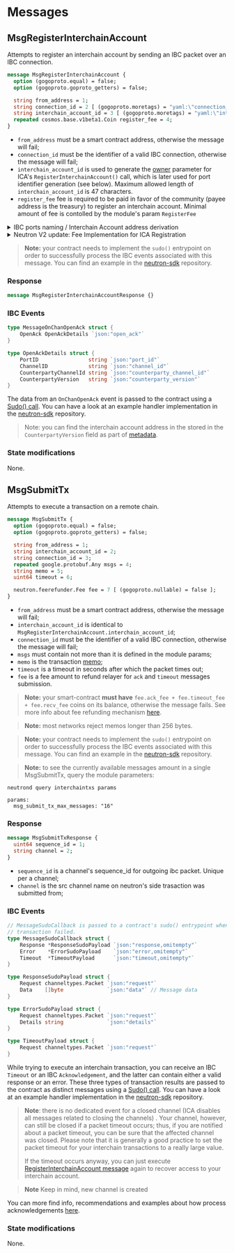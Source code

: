 # Messages

## MsgRegisterInterchainAccount

Attempts to register an interchain account by sending an IBC packet over an IBC connection.

```protobuf
message MsgRegisterInterchainAccount {
  option (gogoproto.equal) = false;
  option (gogoproto.goproto_getters) = false;

  string from_address = 1;
  string connection_id = 2 [ (gogoproto.moretags) = "yaml:\"connection_id\"" ];
  string interchain_account_id = 3 [ (gogoproto.moretags) = "yaml:\"interchain_account_id\"" ];
  repeated cosmos.base.v1beta1.Coin register_fee = 4;
}
```

* `from_address` must be a smart contract address, otherwise the message will fail;
* `connection_id` must be the identifier of a valid IBC connection, otherwise the message will fail;
* `interchain_account_id` is used to generate the [owner](https://github.com/cosmos/ibc-go/blob/v3.1.1/modules/apps/27-interchain-accounts/controller/keeper/account.go#L17) parameter for ICA's `RegisterInterchainAccount()` call, which is later used for port identifier generation (see below). Maximum allowed length of `interchain_account_id` is 47 characters.
* `register_fee` fee is required to be paid in favor of the community (payee address is the treasury) to register an interchain account. Minimal amount of fee is contolled by the module's param `RegisterFee`

<details>
  <summary>IBC ports naming / Interchain Account address derivation</summary>

If a contract with the address `neutron14hj2tavq8fpesdwxxcu44rty3hh90vhujrvcmstl4zr3txmfvw9s5c2epq` sends an `MsgRegisterInterchainAccount` with `interchain_account_id` set to `hub/1`, the generated ICA owner will look like `neutron14hj2tavq8fpesdwxxcu44rty3hh90vhujrvcmstl4zr3txmfvw9s5c2epq.hub/1`, and the IBC port generated by the ICA app will be equal to `icacontroller-neutron14hj2tavq8fpesdwxxcu44rty3hh90vhujrvcmstl4zr3txmfvw9s5c2epq.hub/1`.
</details>

<details>
  <summary> Neutron V2 update: Fee Implementation for ICA Registration</summary>

As of [Neutron V2](https://github.com/neutron-org/neutron/releases/tag/v2.0.0), we have introduced a new fee structure for the registration of Interchain Accounts (ICAs). Please be aware of the following updates:

- **[Minimum Fee (minFee)](https://github.com/neutron-org/neutron/blob/c6df465e5f83a811fd1cc98b6ebbf677a55ea21c/x/interchaintxs/types/params.pb.go#L32):** A minimum fee is now required for all new ICA registrations. This fee goes directly to the `FeeCollector` with purpose of preventing spam.

- **`FeeCollector Beneficiary`:** The `FeeCollector` is the designated recipient of the new registration fees, ensuring the economic sustainability of the network. This is the Neutron DAO at the moment.

- **Backwards Compatibility Assurance:**
  - Contracts and ICAs established with contracts, stored on Neutron before [V2](https://github.com/neutron-org/neutron/releases/tag/v2.0.0) [will **not**](https://github.com/neutron-org/neutron/blob/c6df465e5f83a811fd1cc98b6ebbf677a55ea21c/x/interchaintxs/keeper/msg_server.go#L51) incur the new registration fee.
  - This update is fully compatible with previous [Neutron V1 version](https://github.com/neutron-org/neutron/releases/tag/v1.0.4), guaranteeing a smooth transition and no disruption to existing contracts and services.

ICA's remote address generation concatenates connection identifier and port identifier to use them as the derivation key for the new account:

```go
// GenerateAddress returns an sdk.AccAddress derived using the provided module account address and connection and port identifiers.
// The sdk.AccAddress returned is a sub-address of the module account, using the host chain connection ID and controller chain's port ID as the derivation key
func GenerateAddress(moduleAccAddr sdk.AccAddress, connectionID, portID string) sdk.AccAddress {
	return sdk.AccAddress(sdkaddress.Derive(moduleAccAddr, []byte(connectionID+portID)))
}
```

</details>

> **Note:** your contract needs to implement the `sudo()` entrypoint on order to successfully process the IBC events associated with this message. You can find an example in the [neutron-sdk](https://github.com/neutron-org/neutron-sdk/tree/main/contracts) repository.

### Response

```protobuf
message MsgRegisterInterchainAccountResponse {}
```

### IBC Events

```go
type MessageOnChanOpenAck struct {
	OpenAck OpenAckDetails `json:"open_ack"`
}

type OpenAckDetails struct {
	PortID                string `json:"port_id"`
	ChannelID             string `json:"channel_id"`
	CounterpartyChannelId string `json:"counterparty_channel_id"`
	CounterpartyVersion   string `json:"counterparty_version"`
}
```

The data from an `OnChanOpenAck` event is passed to the contract using a [Sudo() call](https://github.com/CosmWasm/wasmd/blob/288609255ad92dfe5c54eae572fe7d6010e712eb/x/wasm/keeper/keeper.go#L453). You can have a look at an example handler implementation in the [neutron-sdk](https://github.com/neutron-org/neutron-sdk/tree/main/contracts) repository.

> Note: you can find the interchain account address in the stored in the `CounterpartyVersion` field as part of [metadata](https://github.com/cosmos/ibc-go/blob/main/modules/apps/27-interchain-accounts/host/keeper/handshake.go#L78).

### State modifications

None.

## MsgSubmitTx

Attempts to execute a transaction on a remote chain.

```protobuf
message MsgSubmitTx {
  option (gogoproto.equal) = false;
  option (gogoproto.goproto_getters) = false;

  string from_address = 1;
  string interchain_account_id = 2;
  string connection_id = 3;
  repeated google.protobuf.Any msgs = 4;
  string memo = 5;
  uint64 timeout = 6;

  neutron.feerefunder.Fee fee = 7 [ (gogoproto.nullable) = false ];
}
```

* `from_address` must be a smart contract address, otherwise the message will fail;
* `interchain_account_id` is identical to `MsgRegisterInterchainAccount.interchain_account_id`;
* `connection_id` must be the identifier of a valid IBC connection, otherwise the message will fail;
* `msgs` must contain not more than it is defined in the module params;
* `memo` is the transaction [memo](https://docs.cosmos.network/master/core/transactions.html);
* `timeout` is a timeout in seconds after which the packet times out;
* `fee` is a fee amount to refund relayer for `ack` and `timeout` messages submission.

> **Note:** your smart-contract **must have** `fee.ack_fee + fee.timeout_fee + fee.recv_fee` coins on its balance, otherwise the message fails. See more info about fee refunding mechanism [here](../feerefunder/overview#general-mechanics).

> **Note:** most networks reject memos longer than 256 bytes.

> **Note:** your contract needs to implement the `sudo()` entrypoint on order to successfully process the IBC events associated with this message. You can find an example in the [neutron-sdk](https://github.com/neutron-org/neutron-sdk/tree/main/contracts) repository.

> **Note:** to see the currently available messages amount in a single MsgSubmitTx, query the module parameters:

```shell
neutrond query interchaintxs params

params:
  msg_submit_tx_max_messages: "16"
```

### Response

```protobuf
message MsgSubmitTxResponse {
  uint64 sequence_id = 1;
  string channel = 2;
}
```

* `sequence_id` is a channel's sequence_id for outgoing ibc packet. Unique per a channel;
* `channel` is the src channel name on neutron's side trasaction was submitted from;

### IBC Events

```go
// MessageSudoCallback is passed to a contract's sudo() entrypoint when an interchain
// transaction failed.
type MessageSudoCallback struct {
	Response *ResponseSudoPayload `json:"response,omitempty"`
	Error    *ErrorSudoPayload    `json:"error,omitempty"`
	Timeout  *TimeoutPayload      `json:"timeout,omitempty"`
}

type ResponseSudoPayload struct {
	Request channeltypes.Packet `json:"request"`
	Data    []byte              `json:"data"` // Message data
}

type ErrorSudoPayload struct {
	Request channeltypes.Packet `json:"request"`
	Details string              `json:"details"`
}

type TimeoutPayload struct {
	Request channeltypes.Packet `json:"request"`
}
```

While trying to execute an interchain transaction, you can receive an IBC `Timeout` or an IBC `Acknowledgement`, and the latter can contain either a valid response or an error. These three types of transaction results are passed to the contract as distinct messages using a [Sudo() call](https://github.com/CosmWasm/wasmd/blob/288609255ad92dfe5c54eae572fe7d6010e712eb/x/wasm/keeper/keeper.go#L453). You can have a look at an example handler implementation in the [neutron-sdk](https://github.com/neutron-org/neutron-sdk/tree/main/contracts) repository.

> **Note**: there is no dedicated event for a closed channel (ICA disables all messages related to closing the channels)
> . Your channel, however, can still be closed if a packet timeout occurs; thus, if you are notified about a packet
> timeout, you can be sure that the affected channel was closed. Please note that it is generally a good practice to set
> the packet timeout for your interchain transactions to a really large value.
>
> If the timeout occurs anyway, you can just
> execute [RegisterInterchainAccount message]( /neutron/modules/interchain-txs/messages#msgregisterinterchainaccount) again to
> recover access to your interchain account.

> **Note** Keep in mind, new channel is created

You can more find info, recommendations and examples about how process acknowledgements [here](https://github.com/neutron-org/neutron-sdk/blob/6e7e83d3083f7942942ff0d97a36f9e9f00d4aee/contracts/neutron_interchain_txs/src/contract.rs#L397).

### State modifications

None.
